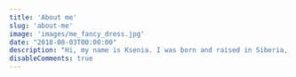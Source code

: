 ```yaml
---
title: 'About me'
slug: 'about-me'
image: 'images/me_fancy_dress.jpg'
date: "2018-08-03T00:00:00"
description: "Hi, my name is Ksenia. I was born and raised in Siberia, but now I live in the sunny Oakland ✨"
disableComments: true
---
```

